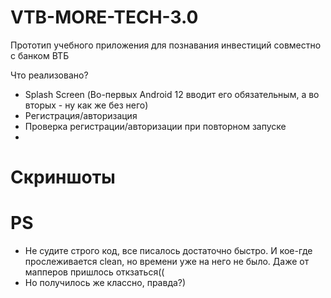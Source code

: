 # VTB-MORE-TECH-3.0
Прототип учебного приложения для познавания инвестиций совместно с банком ВТБ

Что реализовано?
* Splash Screen (Во-первых Android 12 вводит его обязательным, а во вторых - ну как же без него)
* Регистрация/авторизация
* Проверка регистрации/авторизации при повторном запуске
* 

# Скриншоты

# PS
* Не судите строго код, все писалось достаточно быстро. И кое-где прослеживается clean, но времени уже на него не было. Даже от мапперов пришлось откзаться((
* Но получилось же классно, правда?)
